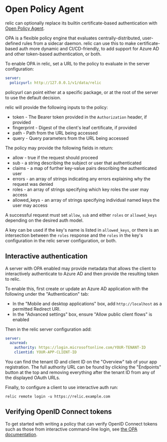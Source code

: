 # Open Policy Agent

relic can optionally replace its builtin certificate-based authentication with [Open Policy Agent](https://www.openpolicyagent.org/docs/latest/).

OPA is a flexible policy engine that evaluates centrally-distributed, user-defined rules
from a sidecar daemon. relic can use this to make certificate-based auth more dynamic
and CI/CD-friendly, to add support for Azure AD and other token-based authentication, or both.

To enable OPA in relic, set a URL to the policy to evaluate in the server configuration:

```yaml
server:
  policyurl: http://127.0.0.1/v1/data/relic
```

policyurl can point either at a specific package,
or at the root of the server to use the default decision.

relic will provide the following inputs to the policy:

- token - The Bearer token provided in the `Authorization` header, if provided
- fingerprint - Digest of the client's leaf certificate, if provided
- path - Path from the URL being accessed
- query - Query parameters from the URL being accessed

The policy may provide the following fields in return:

- allow - true if the request should proceed
- sub - a string describing the subject or user that authenticated
- claims - a map of further key-value pairs describing the authenticated user
- errors - an array of strings indicating any errors explaining why the request was denied
- roles - an array of strings specifying which key roles the user may access
- allowed_keys - an array of strings specifying individual named keys the user may access

A successful request must set `allow`, `sub` and either `roles` or `allowed_keys` depending on the desired auth model.

A key can be used if the key's name is listed in `allowed_keys`, or there is an intersection between the `roles` response and the `roles` in the key's configuration in the relic server configuration, or both.

## Interactive authentication

A server with OPA enabled may provide metadata that allows the client to interactively
authenticate to Azure AD and then provide the resulting token to relic.

To enable this, first create or update an Azure AD application with the following
under the "Authentication" tab:

- In the "Mobile and desktop applications" box, add `http://localhost` as a permitted Redirect URI.
- In the "Advanced settings" box, ensure "Allow public client flows" is enabled

Then in the relic server configuration add:

```yaml
server:
  azuread:
    authority: https://login.microsoftonline.com/YOUR-TENANT-ID
    clientid: YOUR-APP-CLIENT-ID
```

You can find the tenant ID and client ID on the "Overview" tab of your app registration.
The full authority URL can be found by clicking the "Endpoints" button at the top
and removing everything after the tenant ID from any of the displayed OAuth URLs.

Finally, to configure a client to use interactive auth run:

    relic remote login -u https://relic.example.com

## Verifying OpenID Connect tokens

To get started with writing a policy that can verify OpenID Connect tokens
such as those from interactive command-line login,
see [the OPA documentation](https://www.openpolicyagent.org/docs/latest/oauth-oidc/).
